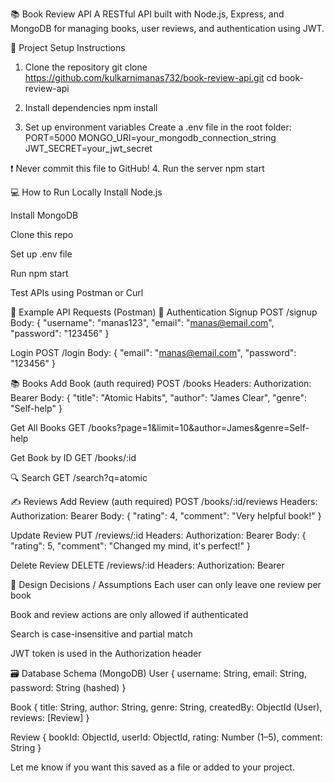 📚 Book Review API
A RESTful API built with Node.js, Express, and MongoDB for managing books, user reviews, and authentication using JWT.

🚀 Project Setup Instructions
1. Clone the repository
git clone https://github.com/kulkarnimanas732/book-review-api.git
cd book-review-api

2. Install dependencies
npm install

3. Set up environment variables
Create a .env file in the root folder:
PORT=5000
MONGO_URI=your_mongodb_connection_string
JWT_SECRET=your_jwt_secret

❗ Never commit this file to GitHub!
4. Run the server
npm start


💻 How to Run Locally
Install Node.js


Install MongoDB


Clone this repo


Set up .env file


Run npm start


Test APIs using Postman or Curl



🧪 Example API Requests (Postman)
🔐 Authentication
Signup
POST /signup
Body:
{
  "username": "manas123",
  "email": "manas@email.com",
  "password": "123456"
}

Login
POST /login
Body:
{
  "email": "manas@email.com",
  "password": "123456"
}


📚 Books
Add Book (auth required)
POST /books
Headers:
Authorization: Bearer <token>
Body:
{
  "title": "Atomic Habits",
  "author": "James Clear",
  "genre": "Self-help"
}

Get All Books
GET /books?page=1&limit=10&author=James&genre=Self-help

Get Book by ID
GET /books/:id


🔍 Search
GET /search?q=atomic


✍️ Reviews
Add Review (auth required)
POST /books/:id/reviews
Headers:
Authorization: Bearer <token>
Body:
{
  "rating": 4,
  "comment": "Very helpful book!"
}

Update Review
PUT /reviews/:id
Headers:
Authorization: Bearer <token>
Body:
{
  "rating": 5,
  "comment": "Changed my mind, it's perfect!"
}

Delete Review
DELETE /reviews/:id
Headers:
Authorization: Bearer <token>


🧠 Design Decisions / Assumptions
Each user can only leave one review per book


Book and review actions are only allowed if authenticated


Search is case-insensitive and partial match


JWT token is used in the Authorization header



🗃️ Database Schema (MongoDB)
User
{
  username: String,
  email: String,
  password: String (hashed)
}

Book
{
  title: String,
  author: String,
  genre: String,
  createdBy: ObjectId (User),
  reviews: [Review]
}

Review
{
  bookId: ObjectId,
  userId: ObjectId,
  rating: Number (1–5),
  comment: String
}


Let me know if you want this saved as a file or added to your project.


